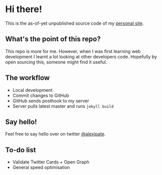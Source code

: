 # Hi there!
This is the as-of-yet unpublished source code of my [personal site](http://alexpate.uk).

## What's the point of this repo?
This repo is more for me. However, when I was first learning web development I learnt a lot looking at other developers code. Hopefully by open sourcing this, someone might find it useful.

## The workflow
- Local development
- Commit changes to GitHub
- GitHub sends posthook to my server
- Server pulls latest master and runs `jekyll build`

## Say hello!
Feel free to say hello over on twitter [@alexjpate](http://twitter.com/alexjpate).

## To-do list
- Validate Twitter Cards + Open Graph
- General speed optimisation